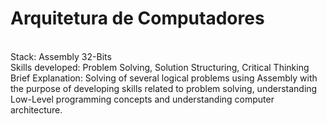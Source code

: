 # Arquitetura de Computadores
<br>
Stack: Assembly 32-Bits
<br>
Skills developed: Problem Solving, Solution Structuring, Critical Thinking
<br>
Brief Explanation: Solving of several logical problems using Assembly with the purpose of developing skills related to problem solving, understanding Low-Level programming concepts and understanding computer architecture.